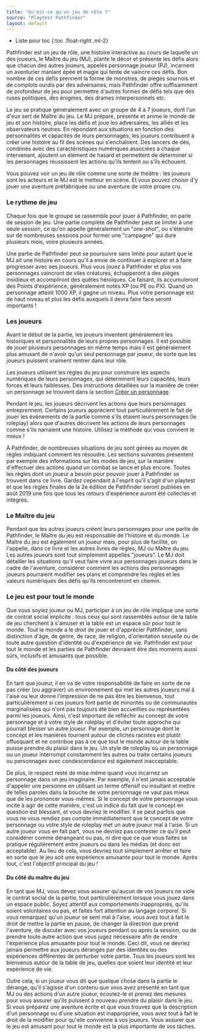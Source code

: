```yaml
---
title: "Qu'est-ce qu'un jeu de rôle ?"
source: "Playtest Pathfinder"
layout: default
---
```


* Liste pour toc
{:toc .float-right .ml-2}

Pathfinder est un jeu de rôle, une histoire interactive au cours de laquelle un des joueurs, le Maître du jeu (MJ), plante le décor et présente les défis alors que chacun des autres joueurs, appelés personnage joueur (PJ), incarnent un aventurier maniant épée et magie qui tente de vaincre ces défis. Bon nombre de ces défis prennent la forme de monstres, de pièges sournois et de complots ourdis par des adversaires, mais Pathfinder offre suffisamment de profondeur de jeu pour permettre d'autres formes de défis tels que des ruses politiques, des énigmes, des drames interpersonnels etc.

Le jeu se pratique généralement avec un groupe de 4 à 7 joueurs, dont l'un d'eux sert de Maître du jeu. Le MJ prépare, présente et anime le monde de jeu et son histoire, place les défis et joue les adversaires, les alliés et les observateurs neutres. En répondant aux situations en fonction des personnalités et capacités de leurs personnages, les joueurs contribuent à créer une histoire au fil des scènes qui s'enchaînent. Des lancers de dés, combinés avec des caractéristiques numériques associées à chaque intervenant, ajoutent un élément de hasard et permettent de déterminer si les personnages réussissent les actions qu'ils tentent ou s'ils échouent.

Vous pouvez voir un jeu de rôle comme une sorte de théâtre : les joueurs sont les acteurs et le MJ est le metteur en scène. Et vous pouvez choisir d'y jouer une aventure préfabriquée ou une aventure de votre propre cru.

### Le rythme de jeu

Chaque fois que le groupe se rassemble pour jouer à Pathfinder, on parle de session de jeu. Une partie complète de Pathfinder peut se limiter à une seule session, ce qu'on appelle généralement un "*one-shot*", ou s'étendre sur de nombreuses sessions pour former une "campagne" qui dure plusieurs mois, voire plusieurs années.

Une partie de Pathfinder peut se poursuivre sans limite pour autant que le MJ ait une histoire en cours qu'il a envie de continuer à explorer et à faire progresser avec ses joueurs. Plus vous jouez à Pathfinder et plus vos personnages vaincront de viles créatures, échapperont à des pièges insidieux et accompliront des quêtes héroïques. Ce faisant, ils accumuleront des Points d'expérience, généralement notés XP (ou PE ou PX). Quand un personnage atteint 1000 XP, il gagne un niveau. Plus votre personnage est de haut niveau et plus les défis auxquels il devra faire face seront importants !

### Les joueurs

Avant le début de la partie, les joueurs inventent généralement les historiques et personnalités de leurs propres personnages. Il est possible de jouer plusieurs personnages en même temps mais il est généralement plus amusant de n'avoir qu'un seul personnage par joueur, de sorte que les joueurs puissent vraiment rentrer dans leur rôle.

Les joueurs utilisent les règles du jeu pour construire les aspects numériques de leurs personnages, qui déterminent leurs capacités, leurs forces et leurs faiblesses. Des instructions détaillées sur la manière de créer un personnage se trouvent dans la section [Créer un personnage](créer-un-personnage.html).

Pendant le jeu, les joueurs décrivent les actions que leurs personnages entreprennent. Certains joueurs apprécient tout particulièrement le fait de jouer les événements de la partie comme s'ils étaient leurs personnages (le roleplay) alors que d'autres décrivent les actions de leurs personnages comme s'ils narraient une histoire. Utilisez la méthode qui vous convient le mieux !

À Pathfinder, de nombreuses situations de jeu sont gérées au moyen de règles indiquant comment les résoudre. Les sections suivantes présentent par exemple des informations sur les modes de jeu, sur la manière d'effectuer des actions quand un combat se lance et plus encore. Toutes les règles dont un joueur a besoin pour pouvoir jouer à Pathfinder se trouvent dans ce livre. Gardez cependant à l'esprit qu'il s'agit d'un playtest et que les règles finales de la 2e édition de Pathfinder seront publiées en août 2019 une fois que tous les retours d'expérience auront été collectés et intégrés.

### Le Maître du jeu

Pendant que les autres joueurs créent leurs personnages pour une partie de Pathfinder, le Maître du jeu est responsable de l'histoire et du monde. Le Maître du jeu est également un joueur mais, pour plus de facilité, on l'appelle, dans ce livre et les autres livres de règles, MJ ou Maître du jeu. Les autres joueurs sont tout simplement appellés "joueurs". Le MJ doit détailler les situations qu'il veut faire vivre aux personnages joueurs dans le cadre de l'aventure, considérer comment les actions des personnages joueurs pourraient modifier ses plans et comprendre les règles et les valeurs numériques des défis qu'ils rencontreront en chemin.

### Le jeu est pour tout le monde

Que vous soyiez joueur ou MJ, participer à un jeu de rôle implique une sorte de contrat social implicite : tous ceux qui sont rassemblés autour de la table de jeu cherchent à s'amuser et la table est un espace sûr pour tout le monde. Tout le monde a le droit de jouer et d'apprécier Pathfinder, sans distinction d'âge, de genre, de race, de religion, d'orientation sexuelle ou de toute autre question d'identité ou d'expérience de vie. Pathfinder est pour tout le monde et les parties de Pathfinder devraient être des moments aussi sûrs, inclusifs et amusants que possible.

#### Du côté des joueurs

En tant que joueur, il en va de votre responsabilité de faire en sorte de ne pas créer (ou aggraver) un environnement qui met les autres joueurs mal à l'aise ou leur donne l'impression de ne pas être les bienvenus, tout particulièrement si ces joueurs font partie de minorités ou de communautés marginalisées qui n'ont pas toujours été bien accueillies ou représentées parmi les joueurs. Ainsi, c'est important de réfléchir au concept de votre personnage et à votre style de roleplay et d'éviter toute approche qui pourrait blesser un autre joueur. Par exemple, un personnage dont le concept et les manières tournent autour de clichés racistes est plutôt offusquant et ne contribue pas à ce que tout le monde autour de la table puisse prendre du plaisir dans le jeu. Un style de roleplay où un personnage ou un joueur interrompt constamment les autres ou traite certains joueurs ou personnages avec condescendance est également inacceptable.

De plus, le respect reste de mise même quand vous incarnez un personnage dans un jeu imaginaire. Par exemple, il n'est jamais acceptable d'appeler une personne en utilisant un terme offensif ou insultant et mettre de telles paroles dans la bouche de votre personnage ne vaut pas mieux que de les prononcer vous-mêmes. Si le concept de votre personnage vous incite à agir de cette manière, c'est un indice du fait que le concept en question est blessant, et vous devriez le modifier. Il se peut parfois que vous ne vous rendiez pas compte immédiatement que le concept de votre personnage ou votre style de roleplay met un autre joueur mal à l'aise. Si un autre joueur vous en fait part, vous ne devriez pas contester ce qu'il peut considérer comme dérangeant ou pas, ni dire que ce que vous faites se pratique régulièrement entre joueurs ou dans les médias (et donc est acceptable). Au lieu de cela, vous devriez tout simplement arrêter et faire en sorte que le jeu soit une expérience amusante pour tout le monde. Après tout, c'est l'objectif principal du jeu !

#### Du côté du maître du jeu

En tant que MJ, vous devez vous assurer qu'aucun de vos joueurs ne viole le contrat social de la partie, tout particulièrement lorsque vous jouez dans un espace public. Soyez attentif aux comportements inappropriés, qu'ils soient volontaires ou pas, et faites fort attention au langage corporel. Si vous remarquez qu'un joueur se sent mal à l'aise, vous avez tout à fait le droit de mettre la partie en pause, de changer la direction que prend l'aventure, de discuter avec vos joueurs pendant ou après la session, ou de prendre toute autre action que vous jugez nécessaire afin de rendre l'expérience plus amusante pour tout le monde. Ceci dit, vous ne devriez jamais permettre aux joueurs dérangés par des identités ou des expériences différentes de perturber votre partie. Tous les joueurs sont les bienvenus autour de la table de jeu, quelles que soient leur identité et leur expérience de vie.

Outre cela, si un joueur vous dit que quelque chose dans la partie le dérange, qu'il s'agisse d'un contenu que vous avez présenté en tant que MJ ou des actions d'un autre joueur, écoutez-le et prenez des mesures pour vous assurer qu'ils puissent à nouveau prendre du plaisir dans le jeu. Si vous préparez une aventure écrite et que vous trouvez que la description d'un personnage ou d'une situation est inappropriée, vous avez tout à fait le droit de la modifier pour qu'elle convienne à vos joueurs. Vous assurer que le jeu est amusant pour tout le monde est la plus importante de vos tâches.
